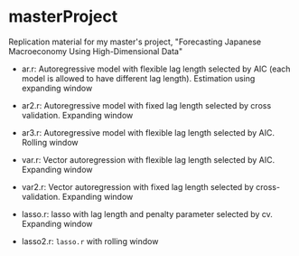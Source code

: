 # masterProject
Replication material for my master's project, "Forecasting Japanese Macroeconomy Using High-Dimensional Data"  


* ar.r: Autoregressive model with flexible lag length selected by AIC (each model is allowed to have different lag length). Estimation using expanding window  

* ar2.r: Autoregressive model with fixed lag length selected by cross validation. Expanding window  

* ar3.r: Autoregressive model with flexible lag length selected by AIC. Rolling window  

* var.r: Vector autoregression with flexible lag length selected by AIC. Expanding window  

* var2.r: Vector autoregression with fixed lag length selected by cross-validation. Expanding window  

* lasso.r: lasso with lag length and penalty parameter selected by cv. Expanding window  

* lasso2.r: `lasso.r` with rolling window
